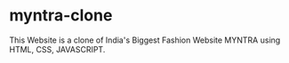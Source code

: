 # myntra-clone
This Website  is a clone of India's Biggest Fashion Website MYNTRA using HTML, CSS, JAVASCRIPT.
